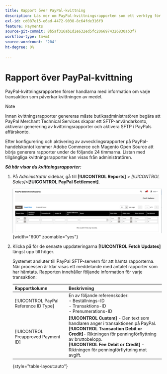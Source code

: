 ```yaml
---
title: Rapport över PayPal-kvittning
description: Läs mer om PayPal-kvittningsrapporten som ett verktyg för att hantera PayPal-transaktioner.
exl-id: cd087e15-e6ad-4472-9038-8c64fde316f9
feature: Payments
source-git-commit: 8b5af316ab1d2e632ed5fc2066974326830ab3f7
workflow-type: tm+mt
source-wordcount: '204'
ht-degree: 0%

---
```


# Rapport över PayPal-kvittning

PayPal-kvittningsrapporten förser handlarna med information om varje transaktion som påverkar kvittningen av medel.

>[!NOTE]
>
>Innan kvittningsrapporter genereras måste butiksadministratören begära att PayPal Merchant Technical Services skapar ett SFTP-användarkonto, aktiverar generering av kvittningsrapporter och aktivera SFTP i PayPals affärskonto.

Efter konfigurering och aktivering av avvecklingsrapporter på PayPal-handelskontot kommer Adobe Commerce och Magento Open Source att börja generera rapporter under de följande 24 timmarna. Listan med tillgängliga kvittningsrapporter kan visas från administratören.

**_Så här visar du kvittningsrapporter:_**

1. På _Administratör_ sidebar, gå till **[!UICONTROL Reports]** > _[!UICONTROL Sales]_>**[!UICONTROL PayPal Settlement]**.

   ![PayPal-kvittningsrapporter](../getting-started/assets/reports-sales-paypal-settlement.png){width="600" zoomable="yes"}

1. Klicka på för de senaste uppdateringarna **[!UICONTROL Fetch Updates]** längst upp till höger.

   Systemet ansluter till PayPal SFTP-servern för att hämta rapporterna. När processen är klar visas ett meddelande med antalet rapporter som har hämtats. Rapporten innehåller följande information för varje transaktion:

   | Rapportkolumn | Beskrivning |
   | ------------ | ----------- |
   | [!UICONTROL PayPal Reference ID Type] | En av följande referenskoder:<br/>- Beställnings-ID<br/>- Transaktions-ID<br/>- Prenumerations-ID |
   | [!UICONTROL Preapproved Payment ID] | **[!UICONTROL Custom]** - Den text som handlaren anger i transaktionen på PayPal.<br/>**[!UICONTROL Transaction Debit or Credit]**- Riktningen för penningförflyttning av bruttobelopp.<br/>**[!UICONTROL Fee Debit or Credit]** - Riktningen för penningförflyttning mot avgift. |

   {style="table-layout:auto"}
